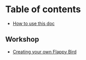 # Table of contents

* [How to use this doc](README.md)

## Workshop

* [Creating your own Flappy Bird](workshop/creating-your-own-flappy-bird.md)

